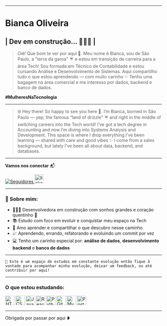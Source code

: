 
---
#  Bianca Oliveira 

## **| Dev em construção...  👩🏻‍💻  |**



>Oiê! Que bom te ver por aqui 💜. Meu nome é Bianca, sou de São Paulo, a "terra da garoa" ☔ e estou em transição de carreira para a área Tech!
Sou formada em Técnico de Contabilidade e estou cursando Análise e Desenvolvimento de Sistemas.
Aqui compartilho tudo o que estou aprendendo — com muito carinho ✨
Tenho uma bagagem na área comercial e me interesso por dados, backend e banco de dados.

**\#MulheresNaTecnologia**

---

>🌐 Hey there! So happy to see you here 💜. 
I’m Bianca, borned in São Paulo — yep, the famous “land of drizzle” ☔ and right in the middle of switching careers into the Tech world!
I’ve got a tech degree in Accounting and now I’m diving into Systems Analysis and Development.
This space is where I drop everything I’ve been learning — shared with care and good vibes ✨
I come from a sales background, but lately I’ve been all about data, backend, and databases.

---

**Vamos nos conectar** 📬
<p align="left">
    <a href="https://github.com/bia-kono?tab=followers">
        <img 
            alt="Seguidores" 
            title="Me siga no GitHub 💻" 
            src="https://custom-icon-badges.demolab.com/github/followers/bia-kono?color=FF69B4&labelColor=FFB6C1&style=for-the-badge&logo=github&label=Seguidores&logoColor=white"
        />
    </a>
    <a href="https://www.linkedin.com/in/bianca-d-oliveira/">
        <img 
            src="https://img.shields.io/static/v1?message=LinkedIn&logo=linkedin&label=&color=0077B5&logoColor=white&labelColor=&style=for-the-badge" height="28" alt="linkedin logo" 
        />
    </a>
</p>

---

### 🫧 Sobre mim:

- 👩🏻‍💻 Desenvolvedora em construção com sonhos grandes e coração quentinho 💜  
- 📚 Estudo com foco em evoluir e conquistar meu espaço na Tech  
- 🧠 Amo aprender e compartilhar o que descubro nesse caminho 
- 📈 Aprendendo, errando, refatorando e evoluindo um commit por vez
- 💻 Tenho um carinho especial por: **análise de dados**, **desenvolvimento backend** e **banco de dados**  


---

```
🤝 Este é um espaço de estudos em constante evolução então fique à vontade para acompanhar minha evolução, deixar um feedback, ou até contribuir por aqui!
```

---

### O que estou estudando:

<img align="left" alt="HTML" title="HTML" width="30px" src="https://cdn.jsdelivr.net/gh/devicons/devicon@latest/icons/html5/html5-original.svg" />
<img align="left" alt="CSS" title="CSS" width="30px" src="https://cdn.jsdelivr.net/gh/devicons/devicon@latest/icons/css3/css3-original.svg" />
<img align="left" alt="Java" title="Java" width="30px" src="https://cdn.jsdelivr.net/gh/devicons/devicon/icons/java/java-original.svg" />
<img align="left" alt="React" title="React" width="30px" src="https://cdn.jsdelivr.net/gh/devicons/devicon@latest/icons/react/react-original.svg" />
<img align="left" alt="Python" title="Python" width="30px" src="https://cdn.jsdelivr.net/gh/devicons/devicon@latest/icons/python/python-original.svg" />
<img align="left" alt="Git" title="Git" width="30px" src="https://cdn.jsdelivr.net/gh/devicons/devicon@latest/icons/git/git-original.svg" />
<img align="left" alt="MySQL" title="MySQL" width="30px" src="https://cdn.jsdelivr.net/gh/devicons/devicon/icons/mysql/mysql-original.svg" />
<img align="left" alt="PostGreSQL" title="PostGreSQL" width="30px" src="https://cdn.jsdelivr.net/gh/devicons/devicon/icons/postgresql/postgresql-original.svg" />

<br/>
<br/>

---
Obrigada por passar por aqui ❥

